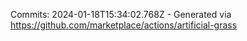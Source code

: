 Commits: 2024-01-18T15:34:02.768Z - Generated via https://github.com/marketplace/actions/artificial-grass
<br>
